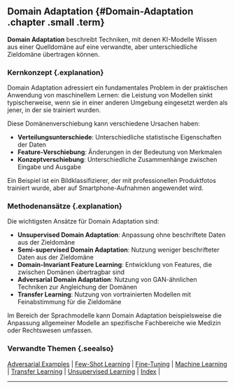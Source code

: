## Domain Adaptation {#Domain-Adaptation .chapter .small .term}

**Domain Adaptation** beschreibt Techniken, mit denen KI-Modelle Wissen aus einer Quelldomäne auf eine verwandte, aber unterschiedliche Zieldomäne übertragen können.

### Kernkonzept {.explanation}

Domain Adaptation adressiert ein fundamentales Problem in der praktischen Anwendung von maschinellem Lernen: die Leistung von Modellen sinkt typischerweise, wenn sie in einer anderen Umgebung eingesetzt werden als jener, in der sie trainiert wurden.

Diese Domänenverschiebung kann verschiedene Ursachen haben:
- **Verteilungsunterschiede**: Unterschiedliche statistische Eigenschaften der Daten
- **Feature-Verschiebung**: Änderungen in der Bedeutung von Merkmalen
- **Konzeptverschiebung**: Unterschiedliche Zusammenhänge zwischen Eingabe und Ausgabe

Ein Beispiel ist ein Bildklassifizierer, der mit professionellen Produktfotos trainiert wurde, aber auf Smartphone-Aufnahmen angewendet wird.

### Methodenansätze {.explanation}

Die wichtigsten Ansätze für Domain Adaptation sind:

- **Unsupervised Domain Adaptation**: Anpassung ohne beschriftete Daten aus der Zieldomäne
- **Semi-supervised Domain Adaptation**: Nutzung weniger beschrifteter Daten aus der Zieldomäne
- **Domain-Invariant Feature Learning**: Entwicklung von Features, die zwischen Domänen übertragbar sind
- **Adversarial Domain Adaptation**: Nutzung von GAN-ähnlichen Techniken zur Angleichung der Domänen
- **Transfer Learning**: Nutzung von vortrainierten Modellen mit Feinabstimmung für die Zieldomäne

Im Bereich der Sprachmodelle kann Domain Adaptation beispielsweise die Anpassung allgemeiner Modelle an spezifische Fachbereiche wie Medizin oder Rechtswesen umfassen.

### Verwandte Themen {.seealso}

[Adversarial Examples](#Adversarial-Examples) |
[Few-Shot Learning](#Few-Shot-Learning) |
[Fine-Tuning](#Fine-Tuning) |
[Machine Learning](#Machine-Learning) |
[Transfer Learning](#Transfer-Learning) |
[Unsupervised Learning](#Unsupervised-Learning) |
[Index](#Index) |

----


